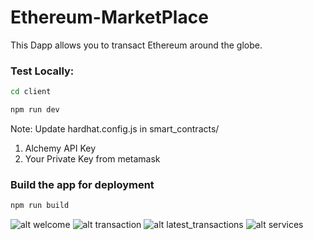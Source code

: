 # Ethereum-MarketPlace
This Dapp allows you to transact Ethereum around the globe. 


### Test Locally: 
```bash
cd client

npm run dev

```

Note: Update hardhat.config.js in smart_contracts/

1. Alchemy API Key
2. Your Private Key from metamask

### Build the app for deployment

```bash
npm run build

```


![alt welcome]('./web3.0/client/images/Welcome.jpg')
![alt transaction]('./web3.0/client/images/Transaction.jpg')
![alt latest_transactions]('./web3.0/client/images/Transactions.jpg')
![alt services]('./web3.0/client/images/Services.jpg')
